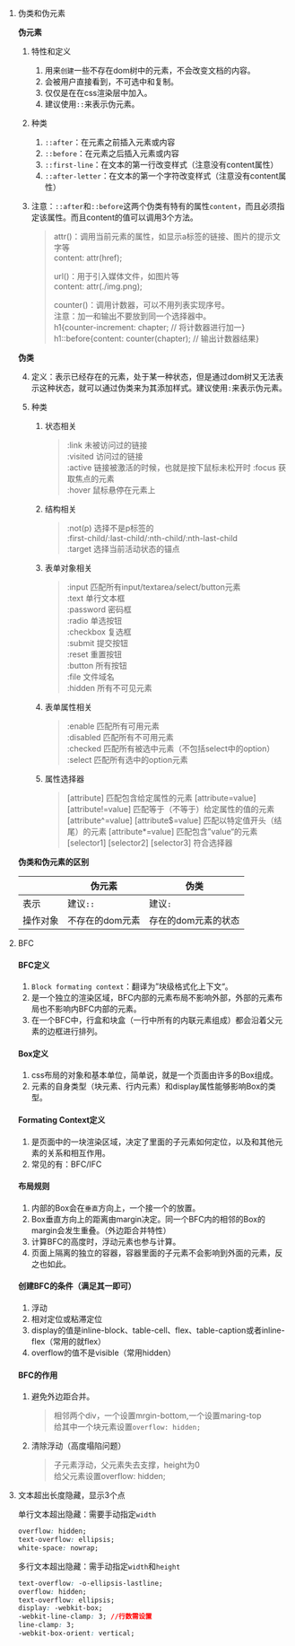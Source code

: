 <!--
 * @Date: 2020-12-16 14:29:13
 * @LastEditors: Lq
 * @LastEditTime: 2020-12-16 14:32:06
 * @FilePath: /learnningNotes/html/index.md
-->
1. 伪类和伪元素

    **伪元素**
   1. 特性和定义
      1. 用来`创建`一些不存在dom树中的元素，不会改变文档的内容。
      2. 会被用户直接看到，不可选中和复制。
      3. 仅仅是在在css渲染层中加入。
      4. 建议使用`::`来表示伪元素。

   2. 种类
       1. `::after`：在元素之前插入元素或内容
       2. `::before`：在元素之后插入元素或内容
       3. `::first-line`：在文本的第一行改变样式（注意没有content属性）
       4. `::after-letter`：在文本的第一个字符改变样式（注意没有content属性）

   3. 注意：`::after`和`::before`这两个伪类有特有的属性`content`，而且必须指定该属性。而且content的值可以调用3个方法。
       > attr()：调用当前元素的属性，如显示a标签的链接、图片的提示文字等  
       > content: attr(href);  
       >  
       > url()：用于引入媒体文件，如图片等  
       > content: attr(./img.png);  
       >   
       > counter()：调用计数器，可以不用列表实现序号。  
       > 注意：加一和输出不要放到同一个选择器中。  
       > h1{counter-increment: chapter; // 将计数器进行加一}  
       > h1::before{content: counter(chapter); // 输出计数器结果}  


    **伪类**

   4. 定义：表示已经存在的元素，处于某一种状态，但是通过dom树又无法表示这种状态，就可以通过伪类来为其添加样式。建议使用`:`来表示伪元素。

   5. 种类
       1. 状态相关
           > :link 未被访问过的链接  
           > :visited 访问过的链接  
           > :active 链接被激活的时候，也就是按下鼠标未松开时
           > :focus 获取焦点的元素  
           > :hover 鼠标悬停在元素上
       2. 结构相关
           > :not(p) 选择不是p标签的  
           > :first-child/:last-child/:nth-child/:nth-last-child  
           > :target 选择当前活动状态的锚点  
       3. 表单对象相关
           > :input 匹配所有input/textarea/select/button元素  
           > :text 单行文本框  
           > :password 密码框  
           > :radio 单选按钮  
           > :checkbox 复选框  
           > :submit 提交按钮  
           > :reset 重置按钮  
           > :button 所有按钮  
           > :file 文件域名  
           > :hidden 所有不可见元素  
       4. 表单属性相关
           > :enable 匹配所有可用元素  
           > :disabled 匹配所有不可用元素  
           > :checked 匹配所有被选中元素（不包括select中的option）  
           > :select 匹配所有选中的option元素  
       5. 属性选择器
           > [attribute] 匹配包含给定属性的元素
           > [attribute=value] [attribute!=value] 匹配等于（不等于）给定属性的值的元素  
           > [attribute^=value] [attribute$=value] 匹配以特定值开头（结尾）的元素
           > [attribute*=value] 匹配包含”value“的元素
           > [selector1] [selector2] [selector3] 符合选择器


    **伪类和伪元素的区别**

    ||伪元素|伪类|
    |-|-|-|
    |表示|建议`::`|建议`:`|
    |操作对象|不存在的dom元素|存在的dom元素的状态|


2. BFC

    #### BFC定义
    1. `Block formating context`：翻译为”块级格式化上下文“。
    2. 是一个独立的渲染区域，BFC内部的元素布局不影响外部，外部的元素布局也不影响内BFC内部的元素。
    3. 在一个BFC中，行盒和块盒（一行中所有的内联元素组成）都会沿着父元素的边框进行排列。


    #### Box定义
    1. css布局的对象和基本单位，简单说，就是一个页面由许多的Box组成。
    2. 元素的自身类型（块元素、行内元素）和display属性能够影响Box的类型。
    

    #### Formating Context定义
    1. 是页面中的一块渲染区域，决定了里面的子元素如何定位，以及和其他元素的关系和相互作用。
    2. 常见的有：BFC/IFC

    #### 布局规则
    1. 内部的Box会在`垂直`方向上，一个接一个的放置。
    2. Box垂直方向上的距离由margin决定。同一个BFC内的相邻的Box的margin会发生重叠。（外边距合并特性）
    3. 计算BFC的高度时，浮动元素也参与计算。
    4. 页面上隔离的独立的容器，容器里面的子元素不会影响到外面的元素，反之也如此。


    #### 创建BFC的条件（满足其一即可）
    1. 浮动
    2. 相对定位或粘滞定位
    3. display的值是inline-block、table-cell、flex、table-caption或者inline-flex（常用的就flex）
    4. overflow的值不是visible（常用hidden）


    #### BFC的作用
    1. 避免外边距合并。

        > 相邻两个div，一个设置mrgin-bottom,一个设置maring-top  
        > 给其中一个块元素设置`overflow: hidden;`

    2. 清除浮动（高度塌陷问题）

        > 子元素浮动，父元素失去支撑，height为0  
        > 给父元素设置overflow: hidden;


3. 文本超出长度隐藏，显示3个点

    单行文本超出隐藏：需要手动指定`width`
    ```css
    overflow: hidden;
    text-overflow: ellipsis;
    white-space: nowrap;
    ```

    多行文本超出隐藏：需手动指定`width`和`height`
    ```css
    text-overflow: -o-ellipsis-lastline;
    overflow: hidden;
    text-overflow: ellipsis;
    display: -webkit-box;
    -webkit-line-clamp: 3; //行数需设置
    line-clamp: 3;
    -webkit-box-orient: vertical;
    ```